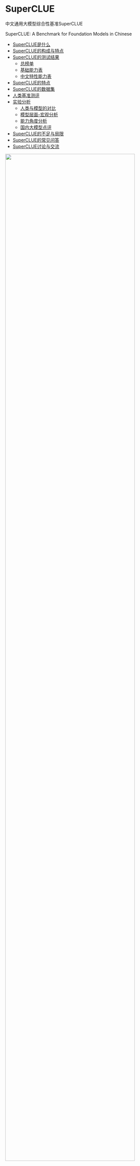 # SuperCLUE
中文通用大模型综合性基准SuperCLUE

SuperCLUE: A Benchmark for Foundation Models in Chinese


- [SuperCLUE是什么](#SuperCLUE是什么)
- [SuperCLUE的构成与特点](#SuperCLUE的构成与特点)
- [SuperCLUE的测试结果](#SuperCLUE的测试结果)
     - [总榜单](#2023年7月Superclue中文大模型总排行榜)
     - [基础能力表](#2023年7月SuperCLUE基础能力榜单)
     - [中文特性能力表](#2023年7月SuperCLUE中文特性榜单)
- [SuperCLUE的特点](#SuperCLUE的特点)
- [SuperCLUE的数据集](#SuperCLUE的数据集)
- [人类基准测评](#人类基准测评)
- [实验分析](#实验分析)
     - [人类与模型的对比](#人类与模型的对比)
     - [模型层面-宏观分析](#模型层面-宏观分析)
     - [能力角度分析](#能力角度分析) 
     - [国内大模型点评](#国内大模型点评) 
- [SuperCLUE的不足与局限](#SuperCLUE的不足与局限)
- [SuperCLUE的常见问答](#SuperCLUE的常见问答)
- [SuperCLUE讨论与交流](#SuperCLUE讨论与交流)

<img src="https://github.com/CLUEbenchmark/SuperCLUE/blob/main/resources/superclue.jpeg"  width="90%" height="90%"></img>

SuperCLUE基准计划按照月度进行更新，纳入更多可用中文大模型，欢迎联系与交流；数据集和进一步信息计划在下一次更新时公开，敬请期待。

更新 Update（2023-07-05）
     中文大模型的开放式问题与多轮交互基准发布，<a href='https://github.com/CLUEbenchmark/SuperCLUE-Open'>SuperCLUE-Open</a>

更新 Update（2023-05-31）
     <a href='https://www.SuperCLUEAI.com'>中文通用大模型匿名对战评价基准，SuperCLUE琅琊榜</a>
     
##### 更新
     
    更新 Update（2023-06-19），SuperCLUE中文大模型排行榜(2023年6月) 
    更新 Update（2023-05-30），添加RWKV-7B,IDEA-姜子牙-13B,西湖大模型v2       
    更新 Update（2023-05-21），添加360智脑
    更新 Update（2023-05-12）
    添加Claude: OpenAI最强竞争对手Anthropic的Claude取得了与ChatGPT3.5一致的效果
    添加ChatGLM-130B: 相比ChatGLM-6B效果大幅提升（+7.35），处于国内较好水平

## SuperCLUE是什么
中文通用大模型基准（SuperCLUE），是针对中文可用的通用大模型的一个测评基准。

它主要回答的问题是：在当前通用大模型大力发展的背景下，中文大模型的效果情况，包括但不限于"这些模型不同任务的效果情况"、"相较于国际上的代表性模型做到了什么程度"、
"这些模型与人类的效果对比如何"。

它尝试在一系列国内外代表性的模型上使用多个维度能力进行测试。SuperCLUE是中文语言理解测评基准（CLUE）在通用人工智能时代的进一步发展。

<img src="https://github.com/CLUEbenchmark/SuperCLUE/blob/main/resources/superclue_202306.jpeg"  width="100%" height="100%"></img>


## SuperCLUE的测试结果
四个表格：汇总表、基础能力表、专业能力表、中文特性能力表

#####  排行榜会定期更新           数据来源: www.CLUEbenchmarks.com              

### 2023年7月SuperCLUE中文大模型总排行榜

| 排名 |                                              模型                                               |     机构     |  总分   | 基础能力 | 中文特性 | 学术专业 | 许可证 |
|:--:|:---------------------------------------------------------------------------------------------:|:----------:|:-----:|:---:|:---:|:---:|:---:|
| 🧝 |                                              人类                                               |    CLUE    | 83.66 | 85.03 | 82.29 | - | - |
| -  |                            <a href='https://openai.com/'>GPT-4</a>                            |   OpenAI   | 70.89 | 70.04 | 72.67 | 69.96 | 专有服务 |
| 🏅 |                  <a href='https://yiyan.baidu.com/welcome'>文心一言(v2.2.0) </a>                  |     百度     | 62.00 | 61.11 | 71.38 | 53.50 | 专有服务 |
| -  |                      <a href='https://www.anthropic.com/'>Claude-2 </a>                       | Authropic  | 60.94 | 62.01 | 61.18 | 59.63 | 专有服务 |
| -  |                        <a href='https://openai.com/'>gpt-3.5-turbo</a>                        |   OpenAI   | 59.79 | 64.40 | 63.19 | 51.78 | 专有服务 |
| 🥈 |                         <a href='https://chatglm.cn'>ChatGLM-130B</a>                         | 清华大学&智谱AI  | 59.35 | 53.78 | 71.39 | 52.89 | 专有服务 |
| 🥉 |                      <a href='https://xinghuo.xfyun.cn/'>讯飞星火(v1.5)</a>                       |    科大讯飞    | 58.02 | 63.32 | 65.72 | 45.03 | 专有服务 |
| -  |                  <a href='https://www.anthropic.com/'>Claude-instant-v1</a>                   | Authropic  | 56.31 | 58.85 | 55.91 | 54.16 | 专有服务 |
| 4  |                          <a href='https://ai.360.cn'>360智脑(4.0)</a>                           |    360     | 55.04 | 56.68 | 62.54 | 45.88 | 专有服务 |
| 5  |        <a href='https://huggingface.co/internlm/internlm-chat-7b'>internlm-chat-7b</a>        | 上海AI实验室与商汤 | 53.91 | 54.85 | 61.35 | 45.53 | 开源-可商用 |
| 6  |                <a href='https://github.com/THUDM/ChatGLM2-6B'>ChatGLM2-6B</a>                 | 清华大学&智谱AI  | 53.85 | 55.60 | 63.59 | 42.37 | 开源-可商用 |
| 7  |                    <a href='https://api.minimax.chat/'>MiniMax-abab5.5</a>                    |  MiniMax   | 53.06 | 53.61 | 62.79 | 42.77 | 专有服务 |
| 8  |                     <a href='https://tongyi.aliyun.com/'>通义千问(v1.0.3)</a>                     |    阿里巴巴    | 51.52 | 52.84 | 61.73 | 39.98 | 专有服务 |
| 9  |     <a href='https://huggingface.co/baichuan-inc/Baichuan-13B-Chat'>Baichuan-13B-Chat</a>     |    百川智能    | 49.35 | 50.46 | 55.38 | 42.21 | 开源-可商用 |
| 10 | <a href='https://huggingface.co/BelleGroup/BELLE-LLaMA-13B-2M-enc'>BELLE-LLaMA-13B-2M-enc</a> |     链家     | 46.60 | 48.71 | 52.99 | 38.10 | 开源-非商用 |
| 11 |     <a href='https://huggingface.co/IDEA-CCNL/Ziya-LLaMA-13B-v1.1'>IDEA-姜子牙-13B-v1.1</a>      | 深圳IDEA研究院  | 43.80 | 47.55 | 48.61 | 35.26 | 开源-非商用 |
| 12 |   <a href='https://huggingface.co/FreedomIntelligence/phoenix-inst-chat-7b'>phoenix-7B</a>    |   香港中文大学   | 41.57 | 45.39 | 44.62 | 34.70 | 开源-可商用 |
| 13 |        <a href='https://huggingface.co/meta-llama/Llama-2-13b-hf'>Llama-2-13B-chat</a>        |    Meta    | 34.26 | 35.85 | 37.37 | 29.57 | 开源-可商用 |
| 14 |                  <a href='https://github.com/lm-sys/FastChat'>Vicuna-13B</a>                  |   UC伯克利    | 31.70 | 34.61 | 33.71 | 26.80 | 开源-非商用 |
| 15 |       <a href='https://huggingface.co/BlinkDL/rwkv-4-world'>RWKV-7B-World-CHNtuned</a>        |  RWKV基金会   | 27.83 | 30.71 | 28.13 | 24.66 | 开源-可商用|


### 2023年6月SuperCLUE基础能力榜单


| 排名 | 模型 | 平均分 | 语义理解 | 闲聊 | 上下文对话 | 角色扮演 | 百科与知识 | 生成与创作 | 代码 | 逻辑与推理 | 计算 | 安全 |
|:---:|:-----:|:-----:|:-------:|:---:|:-------:|:-----:|:-------:|:-------:|:---:|:-------:|:---:|:---:|
| 🧝 | 人类 | 	92.11 | 	90.91 | 	95.37 | 	91.28 | 	92.44 | 	97.81 | 	86.27 | 	86.28 | 	90.24 | 	95.82	|  94.69 | 
| 🏅 | GPT-4 | 82.13 | 92.93 | 93.00 | 86.36 | 84.83 | 92.11 | 79.41 | 71.84 | 68.09 | 60.00 | 90.35 |
| 🥈 | gpt-3.5-turbo | 75.44 | 87.88 | 92.00 | 80.91 | 86.90 | 92.98 | 75.49 | 62.14 | 41.49 | 37.27 | 89.47 |
| 🥉 | 360智脑(4.0) | 71.68 | 88.89 | 91.00 | 86.36 | 79.31 | 88.60 | 66.67 | 43.69 | 36.17 | 46.36 | 82.46 |
| 4 | 文心一言(v2.0.4) | 70.64 | 80.61 | 81.00 | 74.55 | 76.55 | 82.46 | 70.59 | 52.43 | 52.13 | 53.64 | 78.07 |
| 5 | 讯飞星火(v1.5) | 69.92 | 74.75 | 83.00 | 74.55 | 73.10 | 78.07 | 65.31 | 38.84 | 59.57 | 67.27 | 80.70 |
| 6 | Claude-instant | 68.74 | 76.77 | 87.00 | 77.27 | 77.93 | 81.58 | 64.71 | 48.54 | 42.55 | 43.64 | 80.70 |
| 7 | MiniMax-abab5 | 63.15 | 74.75 | 85.00 | 73.64 | 77.24 | 80.70 | 64.71 | 33.98 | 25.53 | 30.00 | 76.32 |
| 8 | BELLE-13B | 60.68 | 77.78 | 82.00 | 70.91 | 71.03 | 75.44 | 53.92 | 36.89 | 32.98 | 32.73 | 66.67 |
| 9 | IDEA-姜子牙-13B(v1.1) | 59.12 | 74.75 | 77.00 | 72.73 | 68.28 | 67.54 | 63.73 | 29.13 | 34.04 | 31.82 | 66.67 |
| 10 | ChatGLM-6B | 54.69 | 71.72 | 73.20 | 55.45 | 73.79 | 64.91 | 53.92 | 25.24 | 30.85 | 22.73 | 66.67 |
| 11 | baichuan-7B(预训练模型) | 54.06 | 71.43 | 71.00 | 63.64 | 61.97 | 57.52 | 46.88 | 34.21 | 34.78 | 28.30 | 60.53 |
| 12 | ChatGLM-130B | 53.62 | 35.35 | 75.00 | 78.18 | 73.79 | 77.19 | 62.75 | 33.01 | 30.85 | 26.36 | 33.33 |
| 13 | phoenix-7B | 50.97 | 70.71 | 68.00 | 54.55 | 60.69 | 63.16 | 42.16 | 35.64 | 23.40 | 25.93 | 58.77 |
| 14 | MOSS-16B | 44.64 | 67.68 | 56.00 | 46.36 | 56.55 | 38.60 | 55.88 | 26.21 | 31.91 | 21.82 | 42.98 |
| 15 | Vicuna-13B | 36.74 | 35.42 | 43.00 | 40.91 | 45.52 | 24.56 | 30.39 | 38.61 | 38.30 | 32.73 | 35.96 |
| 16 | RWKV-Raven-7B | 26.21 | 20.20 | 29.00 | 17.27 | 28.97 | 24.56 | 24.51 | 31.07 | 30.85 | 26.36 | 28.95 |
| 17 | Aquila-7B | 22.55 | 27.27 | 24.00 | 22.73 | 22.07 | 28.07 | 22.55 | 19.42 | 17.02 | 15.45 | 26.32 |

  
     指标为：Accuracy。数据表比较大，表格请往后拉        

### 2023年6月SuperCLUE中文特性榜单

| 排名 | 模型 | 平均分 | 字形和拼音 | 字义理解 | 句法分析 | 文学 | 诗词 | 成语 | 歇后语和谚语 | 方言 | 对联 | 古文 |
|:---:|:-----:|:-----:|:-------:|:---:|:-------:|:-----:|:-------:|:-------:|:---:|:-------:|:---:|:---:|
| 🧝	|人类	|94.06	|97.89|	94.27	|90.42|	94.28|	95.62|	97.26|	93.02|	92.80|	94.65	|90.35|
| 🏅️ | GPT-4 | 83.81 | 76.87 | 81.31 | 87.10 | 87.41 | 79.86 | 95.95 | 91.43 | 73.85 | 84.29 | 78.87 |
| 🥈 | gpt-3.5-turbo | 74.14 | 64.63 | 71.03 | 75.81 | 82.52 | 69.44 | 90.54 | 80.00 | 58.46 | 80.71 | 66.20 |
| 🥉 | 360智脑 | 73.04 | 46.94 | 73.83 | 66.94 | 88.81 | 75.00 | 93.92 | 84.29 | 52.31 | 77.14 | 69.01 |
| 4 | 文心一言 | 71.72 | 58.50 | 73.83 | 62.90 | 70.63 | 75.00 | 86.49 | 85.00 | 70.00 | 68.57 | 65.49 |
| 5 | MiniMax-abab5 | 69.38 | 44.90 | 73.83 | 66.13 | 81.82 | 72.92 | 89.19 | 85.00 | 56.15 | 56.43 | 66.90 |
| 6 | 讯飞星火 | 67.18 | 50.34 | 73.83 | 66.13 | 74.13 | 54.17 | 86.49 | 85.00 | 50.00 | 70.71 | 61.27 |
| 7 | ChatGLM-130B | 64.25 | 48.30 | 27.10 | 58.87 | 79.72 | 72.22 | 85.14 | 83.57 | 43.08 | 69.29 | 63.38 |
| 8 | Claude-instant  | 60.73 | 44.22 | 68.22 | 67.74 | 60.84 | 52.08 | 79.73 | 72.86 | 46.92 | 58.57 | 57.75 |
| 9 | ChatGLM-6B | 56.26 | 33.33 | 57.01 | 48.39 | 59.44 | 56.25 | 78.38 | 70.00 | 36.92 | 66.43 | 54.23 |
| 10 | baichuan-7B(预训练模型) | 55.16 | 31.29 | 57.01 | 55.56 | 62.24 | 56.94 | 81.08 | 73.57 | 30.77 | 52.14 | 49.30 |
| 11 | BELLE-13B | 52.97 | 40.82 | 56.07 | 62.10 | 59.44 | 50.00 | 65.54 | 62.86 | 30.00 | 58.57 | 44.37 |
| 12 | IDEA-姜子牙-13B | 51.36 | 33.33 | 56.07 | 54.03 | 53.85 | 54.17 | 73.65 | 60.71 | 26.92 | 54.29 | 45.77 |
| 13 | phoenix-7B | 46.29 | 30.61 | 61.68 | 37.90 | 56.64 | 44.44 | 67.81 | 51.43 | 26.15 | 43.57 | 43.66 |
| 14 | MOSS-16B | 40.37 | 33.33 | 50.47 | 30.65 | 45.45 | 28.47 | 58.11 | 39.29 | 26.92 | 43.57 | 47.18 |
| 15 | Vicuna-13B | 27.17 | 26.53 | 33.64 | 29.03 | 18.88 | 21.53 | 22.76 | 29.29 | 23.08 | 36.43 | 32.39 |
| 16 | Aquila-7B | 25.84 | 26.53 | 25.23 | 28.23 | 28.57 | 20.14 | 20.95 | 33.57 | 25.38 | 19.29 | 30.99 |
| 17 | RWKV-Raven-7B | 23.66 | 23.81 | 20.56 | 22.58 | 27.27 | 20.42 | 28.38 | 25.71 | 14.06 | 27.86 | 23.94 |
    
     指标为：Accuracy。数据表比较大，表格请往后啦。       
   
 #### 2023年7月SuperCLUE-60-130亿参数量级榜单
  | 排名  |                                              模型                                               |     机构     |  总分   | 基础能力 | 中文特性 | 学术专业 | 许可证 |
|:---:|:---------------------------------------------------------------------------------------------:|:----------:|:-----:|:---:|:---:|:---:|:---:|
| 🧝  |                                              人类                                               |    CLUE    | 83.66 | 85.03 | 82.29 | - | - |
| 🏅️ |        <a href='https://huggingface.co/internlm/internlm-chat-7b'>internlm-chat-7b</a>        | 上海AI实验室与商汤 | 53.91 | 54.85 | 61.35 | 45.53 | 开源-可商用 |
| 🥈  |                <a href='https://github.com/THUDM/ChatGLM2-6B'>ChatGLM2-6B</a>                 | 清华大学&智谱AI  | 53.85 | 55.60 | 63.59 | 42.37 | 开源-可商用 |
| 🥉  |     <a href='https://huggingface.co/baichuan-inc/Baichuan-13B-Chat'>Baichuan-13B-Chat</a>     |    百川智能    | 49.35 | 50.46 | 55.38 | 42.21 | 开源-可商用 |
|  4  | <a href='https://huggingface.co/BelleGroup/BELLE-LLaMA-13B-2M-enc'>BELLE-LLaMA-13B-2M-enc</a> |     链家     | 46.60 | 48.71 | 52.99 | 38.10 | 开源-非商用 |
|  5  |     <a href='https://huggingface.co/IDEA-CCNL/Ziya-LLaMA-13B-v1.1'>IDEA-姜子牙-13B-v1.1</a>      | 深圳IDEA研究院  | 43.80 | 47.55 | 48.61 | 35.26 | 开源-非商用 |
|  6  |   <a href='https://huggingface.co/FreedomIntelligence/phoenix-inst-chat-7b'>phoenix-7B</a>    |   香港中文大学   | 41.57 | 45.39 | 44.62 | 34.70 | 开源-可商用 |
|  7  |        <a href='https://huggingface.co/meta-llama/Llama-2-13b-hf'>Llama-2-13B-chat</a>        |    Meta    | 34.26 | 35.85 | 37.37 | 29.57 | 开源-可商用 |
|  8  |                  <a href='https://github.com/lm-sys/FastChat'>Vicuna-13B</a>                  |   UC伯克利    | 31.70 | 34.61 | 33.71 | 26.80 | 开源-非商用 |
|  9  |       <a href='https://huggingface.co/BlinkDL/rwkv-4-world'>RWKV-7B-World-CHNtuned</a>        |  RWKV基金会   | 27.83 | 30.71 | 28.13 | 24.66 | 开源-可商用|
  
 往期榜单，
2023年6月：<a href='./README_2306.md'>2023年6月SuperCLUE中文特性榜单</a>
2023年5月：<a href='./README_2305.md'>2023年5月SuperCLUE中文特性榜单</a>
 

### SuperCLUE的构成与特点
着眼于综合评价大模型的能力，使其能全面地测试大模型的效果，又能考察模型在中文特有任务上的理解和积累。我们对能力进行了划分，
SuperCLUE从三个不同的维度评价模型的能力：基础能力、专业能力和中文特性能力。

#### 基础能力:

包括了常见的有代表性的模型能力，如语义理解、对话、逻辑推理、角色模拟、代码、生成与创作等10项能力。

#### 专业能力:

包括了中学、大学与专业考试，涵盖了从数学、物理、地理到社会科学等50多项能力。

#### 中文特性能力:

针对有中文特点的任务，包括了中文成语、诗歌、文学、字形等10项多种能力。

#### SuperCLUE的特点：
1）多个维度能力考察（3大类，70+子能力）：从三个不同角度对中文大模型进行测试，以考察模型的综合能力；并且每一个子能力又含有十项或以上不同的细分能力。

2）自动化测评（一键测评）：通过自动化测评方式以相对客观形式测试不同模型的效果，可以一键对大模型进行测评。

3）广泛的代表性模型（17个模型）：选取了多个国内外有代表性的可用的模型进行测评，以反映国内大模型的发展现状并了解与国际领先模型的差距或相对优劣势。

4）人类基准：在通用人工智能发展的背景下，SuperCLUE也提供了模型相对于人类效果的指标对比。

### 数据集数量
    2023年6月榜单，针对基础能力、中文特性和专业能力，使用了3714题目。
    
## SuperCLUE的数据集
1.基础能力（10项能力）：语义理解、生成与创作、闲聊、对话、百科与知识、逻辑与推理、计算能力、代码、角色模拟、安全
    
    示例：
    语义理解：
        两个男人正常交谈，其中一个男人夸赞对方办事能力强，对方回答“哪里，哪里”。这里的“哪里，哪里”是什么意思？
        A. 讲话十分含糊不清。
        B. 要求说出具体的优点。
        C. 表达自己的谦虚。
        D. 挑衅对方。
         
    逻辑与推理：
        小明的妻子生了一对双胞胎。以下哪个推论是正确的？
        A. 小明家里一共有三个孩子。
        B. 小明家里一共有两个孩子。
        C. 小明家里既有男孩子也有女孩子。
        D. 无法确定小明家里孩子的具体情况。
 
     

2.中文特性能力（10项能力）：成语、诗词、文学、字义理解、汉语句法分析、汉字字形和拼音理解、歇后语和谚语、对联、方言、古文
    
    示例：
    成语：
    选出下列句子中成语使用错误的一项
        A. 这个项目时间紧任务重，大家都在马不停蹄地奔波劳碌。
        B. 他常常口是心非，让人难以相信他说的话。
        C. 两人是同学三年，一直保持着良好的关系，相互尊重、相敬如宾。
        D. 当地突发大火，整个村庄都鸡犬不宁，局势十分危急。
     
    文学：
    下列有关名著的表述有误的一项是
        A. 《红楼梦》是中国古代小说中的巅峰之作，以其瑰丽的语言和丰富的人物形象而闻名于世。
        B. 《西游记》是中国古代四大名著之一，讲述了哪吒等人历经九九八十一难，最终取得真经的故事。
        C. 《孔乙己》是鲁迅的代表作之一，以其深刻的社会洞察力和优美的文学风格而广受好评。
        D. 《围城》是钱钟书的代表作之一，以其独特的文学语言和深刻的社会洞察力而成为现代中国文学的经典之作。
         
     
3.专业能力（50+能力）：抽象代数、天文学、临床知识、大学生物学、大学计算机科学、大学数学、高中化学、高中物理、机器学习、营养、专业会计、职业心理学等
    
    示例：
    物理：
    以下物理常识题目，哪一个是错误的?
        A. 在自然环境下，声音在固体中传播速度最快。
        B. 牛顿第一定律：一个物体如果不受力作用，将保持静止或匀速直线运动的状态。
        C. 牛顿第三定律：对于每个作用力，都有一个相等而反向的反作用力。
        D. 声音在空气中的传播速度为1000m/s。
     
    天文学：
    以下天文学常识题目，哪一个是错误的？
        A. 太阳系是指由太阳和围绕着它运行的八大行星、矮行星、卫星、小行星带和彗星组成的一个行星系统。
        B. 卫星是指绕行星或其他天体运动的天体。
        C. 彗星是指太阳系中一种较小的天体，其核心由冰和尘埃组成。
        D. 按一般的天体归类方法，月球属于行星。
    
## SuperCLUE全自动测评过程：
    1、统一prompt：针对每一个题目，构造了统一的prompt供模型和人类使用；
    2、预测：系统使用模型进行预测，要求模型选取ABCD中的某一个选项；
    3、打分：如果模型的回答不是标准的答案，而是一段文字，系统会采取特定的策略自动提取出模型的答案。该策略结合模型的表现进行优化和完善。
      （注：当无法提取有效答案的时候，则表明模型没有按照人类的要求做题，未正确理解指令，则认为模型回答错误。）
       
   由于此次为SuperCLUE首次全自动测评，为了谨慎起见，全部答案事后已由多位人类进行交叉复核，与自动测评结果基本一致。

## 人类基准测评
针对于基础能力和中文特性能力题目，会有三位独立的人类测评员根据题目作答。人类测评结果，采用多数投票方式进行汇总，作为人类基准分数。

## 实验分析

#### 人类与模型的对比

从人类测评角度看，基础能力（92%）+ 中文特性能力（94%），都达到了非常高的水平。除GPT-4外，人类准确率大幅超过了其他的大模型（如在基础能力上超过其他模型15多个百分点）。
 AI虽然进展很快，但人类还是有相对优势的， 比如在计算方面，人类比最强模型GPT-4高出了30个百分点。

   
#### 模型层面-宏观分析

一句话点评：国际先进模型的效果具有较大的领先性；同时国产GPT模型也有不俗的表现，有差距但可追赶。

1）中文大模型的必要性

在国际上效果非常棒的Vicuna-13B模型，在中文领域的效果是众多模型中比较一般的模型（排名靠后）。而国内研发的大模型或在中文任务上进行训练后的模型，都大幅超过了Vicuna-13B的效果，比如星火认知大模型在总分上超过了 Vicuna-13B 20个百分点，并且BELLE-13B（基于LLaMA并在中文上训练和微调过的模型）的总分也超过了 Vicuna-13B 10多个百分点。
    
2）国内大模型与OpenAI GPT之间的差距较大，但在逐渐逼近

 可以看到在本次SuperCLUE上效果最好的国内模型，星火认知大模型，与GPT-4相比有23个百分点的差距，与gpt-3.5-turbo在总分上也有13个百分点的差距。但是我们更应该看到，
 不断涌现和迭代的国内大模型也在逐步地缩小与OpenAI GPT模型模型的差距。
 
3）gpt-3.5-turbo与GPT-4之间也有明显差距

   比如，GPT-4在所有参与测评的模型中是独一档的存在，超过了gpt-3.5-turbo近10个百分点。它在逻辑推理能力、生成与创作能力方面，远远优于其他模型（超过其他模型20个百分点或以上）。
   

#### 能力角度分析

1） 当前模型在基础能力普遍表现不错，但中文特性能力、专业能力还比较差。

   说明当前国内大模型已经有不错的基础（60-70%），但在专业领域、中文任务上表现一般（如30-60%直接），说明在专业领域或中文任务上还需要继续努力，或者说进行针对性的训练。
   
2）当前模型通常在逻辑推理、计算方面能力较差。

  除GPT-4外，其他模型在这两项能力上通常在30-50分之间。

3）角色模拟，AI模型比较擅长。
  这方面可以是非常有用的。可以让AI根据场景和角色设定帮忙人类来完成多种不同的任务，例如市场营销策划、心理咨询、客户服务、到提供创意或想法等。

#### 国内大模型点评

本次测评中，国内大模型中360智脑、讯飞星火认、文心一言、MiniMax模型有不错的表现。


## SuperCLUE的不足与局限
1. 基础能力、中文特性能力：虽然每一部分都包含了10类子能力，但这两个能力的总数据量比较少，可能存在需要扩充数据集的问题。
2. 选取模型的不完全：我们测试了9个模型，但还存在着更多的可用中文大模型。需要后续进一步添加并测试；有的模型由于没有广泛对外提供服务，我们没能获取到可用的测试版本。
3. 选取的能力范围：我们尽可能的全面、综合衡量模型的多维度能力，但是可能有一些模型能力没有在我们的考察范围内。后续也存在扩大考察范围的可能。
4. 客观考察的不足：我们以相对客观形式考察模型能力，但一些主观、开放性问题的模型能力的考察可能存在不足。
5. 模型参数：当前大模型发展较快，参数量又有比较大的差异，本次的测评并没有在同一级别的参数量上进行。

## SuperCLUE的常见问答

1. 什么时候会公布评测集和更多细节？

       由于本轮评测尚未结束，数据集和进一步信息计划将在本轮SuperCLUE评测结束后公开，敬请期待。     

2. 测试方法
       
       相同的prompt情况下，让不同的模型对题目进行预测结果，与正确答案进行匹配，计算最终结果，并统计准确率（ACC）。
       计算正确答案：根据模型预测结果，系统会提取答案，并计算题目的分数；为稳妥起见，人工会符合每一个模型的预测结果及其答案。

3. 为什么人工测评的成绩这么高? 人类测评员是什么水平？
       
       当前报告的人类测评的分数是采取开卷考试形式的进行的。即由每一个题目3个人类测评员进行开卷考试，最后结果进行多数投票后获得。
       我们也会添加采取闭卷形式的人类分数。
       
       人类测评员是高年级本科生、研究生水平。

       

## SuperCLUE讨论与交流

SuperCLUE榜单大模型评测申请：https://wj.qq.com/s2/12305633/a73d/

模型内测需求收集：https://wj.qq.com/s2/12307825/2ae0/



<p float="left">   
  <img src="https://github.com/CLUEbenchmark/SuperCLUE/blob/main/resources/superclue6group.jpeg"  width="30%" height="30%"></img>
  <img src="https://github.com/CLUEbenchmark/SuperCLUE/blob/main/resources/brightmart_s.jpeg"  width="30%" height="30%"></img>
</p> 

 
<a href="https://discord.gg/GPHv9BfNUD" target="__blank">Discord SuperCLUE交流群</a>

## 引用

如果使用本项目的，请引用本项目。

    @misc{SuperCLUE,
      author = {Liang Xu, Xuanwei Zhang, Kangkang Zhao, Lei Zhu and others from SuperCLUE team},
      title = {SuperCLUE: A Benchmark for Foundation Models in Chinese},
      year = {2023},
      publisher = {GitHub},
      journal = {GitHub repository},
      howpublished = {\url{https://github.com/CLUEbench/SuperCLUE}},
    }
